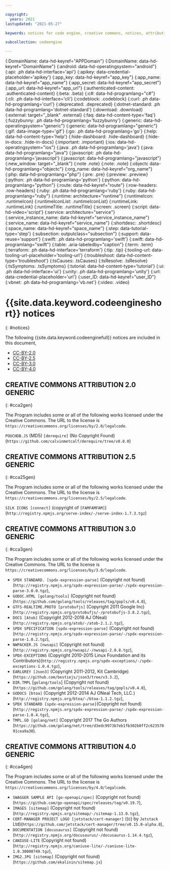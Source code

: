 ```yaml
---

copyright:
  years: 2021
lastupdated: "2021-05-27"

keywords: notices for code engine, creative commons, notices, attributions, license

subcollection: codeengine

---
```


{:DomainName: data-hd-keyref="APPDomain"}
{:DomainName: data-hd-keyref="DomainName"}
{:android: data-hd-operatingsystem="android"}
{:api: .ph data-hd-interface='api'}
{:apikey: data-credential-placeholder='apikey'}
{:app_key: data-hd-keyref="app_key"}
{:app_name: data-hd-keyref="app_name"}
{:app_secret: data-hd-keyref="app_secret"}
{:app_url: data-hd-keyref="app_url"}
{:authenticated-content: .authenticated-content}
{:beta: .beta}
{:c#: data-hd-programlang="c#"}
{:cli: .ph data-hd-interface='cli'}
{:codeblock: .codeblock}
{:curl: .ph data-hd-programlang='curl'}
{:deprecated: .deprecated}
{:dotnet-standard: .ph data-hd-programlang='dotnet-standard'}
{:download: .download}
{:external: target="_blank" .external}
{:faq: data-hd-content-type='faq'}
{:fuzzybunny: .ph data-hd-programlang='fuzzybunny'}
{:generic: data-hd-operatingsystem="generic"}
{:generic: data-hd-programlang="generic"}
{:gif: data-image-type='gif'}
{:go: .ph data-hd-programlang='go'}
{:help: data-hd-content-type='help'}
{:hide-dashboard: .hide-dashboard}
{:hide-in-docs: .hide-in-docs}
{:important: .important}
{:ios: data-hd-operatingsystem="ios"}
{:java: .ph data-hd-programlang='java'}
{:java: data-hd-programlang="java"}
{:javascript: .ph data-hd-programlang='javascript'}
{:javascript: data-hd-programlang="javascript"}
{:new_window: target="_blank"}
{:note .note}
{:note: .note}
{:objectc data-hd-programlang="objectc"}
{:org_name: data-hd-keyref="org_name"}
{:php: data-hd-programlang="php"}
{:pre: .pre}
{:preview: .preview}
{:python: .ph data-hd-programlang='python'}
{:python: data-hd-programlang="python"}
{:route: data-hd-keyref="route"}
{:row-headers: .row-headers}
{:ruby: .ph data-hd-programlang='ruby'}
{:ruby: data-hd-programlang="ruby"}
{:runtime: architecture="runtime"}
{:runtimeIcon: .runtimeIcon}
{:runtimeIconList: .runtimeIconList}
{:runtimeLink: .runtimeLink}
{:runtimeTitle: .runtimeTitle}
{:screen: .screen}
{:script: data-hd-video='script'}
{:service: architecture="service"}
{:service_instance_name: data-hd-keyref="service_instance_name"}
{:service_name: data-hd-keyref="service_name"}
{:shortdesc: .shortdesc}
{:space_name: data-hd-keyref="space_name"}
{:step: data-tutorial-type='step'}
{:subsection: outputclass="subsection"}
{:support: data-reuse='support'}
{:swift: .ph data-hd-programlang='swift'}
{:swift: data-hd-programlang="swift"}
{:table: .aria-labeledby="caption"}
{:term: .term}
{:terraform: .ph data-hd-interface='terraform'}
{:tip: .tip}
{:tooling-url: data-tooling-url-placeholder='tooling-url'}
{:troubleshoot: data-hd-content-type='troubleshoot'}
{:tsCauses: .tsCauses}
{:tsResolve: .tsResolve}
{:tsSymptoms: .tsSymptoms}
{:tutorial: data-hd-content-type='tutorial'}
{:ui: .ph data-hd-interface='ui'}
{:unity: .ph data-hd-programlang='unity'}
{:url: data-credential-placeholder='url'}
{:user_ID: data-hd-keyref="user_ID"}
{:vbnet: .ph data-hd-programlang='vb.net'}
{:video: .video}


# {{site.data.keyword.codeengineshort}} notices
{: #notices}

The following {{site.data.keyword.codeenginefull}} notices are included in this document, 

- [CC-BY-2.0](#cca2gen)
- [CC-BY-2.5](#cca25gen)
- [CC-BY-3.0](#cca3gen)
- [CC-BY-4.0](#cca4gen)

## CREATIVE COMMONS ATTRIBUTION 2.0 GENERIC
{: #cca2gen}

The Program includes some or all of the following works licensed under the Creative Commons.
The URL to the license is `https://creativecommons.org/licenses/by/2.0/legalcode`.

`POUCHDB.JS` (MD5) `[derequire]` (No Copyright Found) (`https://github.com/calvinmetcalf/derequire/tree/v0.8.0`)

## CREATIVE COMMONS ATTRIBUTION 2.5 GENERIC
{: #cca25gen}

The Program includes some or all of the following works licensed under the Creative Commons.
The URL to the license is `https://creativecommons.org/licenses/by/2.5/legalcode`.

`SILK ICONS [connect]` (copyright of `[FAMFAMFAM]`)(`http://registry.npmjs.org/serve-index/-/serve-index-1.7.3.tgz`)

## CREATIVE COMMONS ATTRIBUTION 3.0 GENERIC
{: #cca3gen}

The Program includes some or all of the following works licensed under the Creative Commons.
The URL to the license is `https://creativecommons.org/licenses/by/3.0/legalcode`.

- `SPDX STANDARD. [spdx-expression-parse]` (Copyright not found) (`http://registry.npmjs.org/spdx-expression-parse/-/spdx-expression-parse-3.0.0.tgz`), 
- `GODOC.HTML [golang/tools]` (Copyright not found)(`https://github.com/golang/tools/releases/tag/gopls/v0.4.0`), 
- `GTFS-REALTIME.PROTO [protobufjs]` (Copyright 2011 Google Inc) (`http://registry.npmjs.org/protobufjs/-/protobufjs-3.8.2.tgz`), 
- `DOCS [Atob]` (Copyright 2012-2018 AJ ONeal)(`http://registry.npmjs.org/atob/-/atob-2.1.2.tgz`), 
- `SPDX SPECIFICATION [spdx-expression-parse]` (Copyright not found)(`http://registry.npmjs.org/spdx-expression-parse/-/spdx-expression-parse-1.0.2.tgz`), 
- `NWPACKER.JS [nwsapi]` (Copyright not found)(`http://registry.npmjs.org/nwsapi/-/nwsapi-2.0.8.tgz`), 
- `SPDX-EXCEPTIONS` (Copyright 2010-2015 Linux Foundation and its Contributors)(`http://registry.npmjs.org/spdx-exceptions/-/spdx-exceptions-1.0.4.tgz`),
- `EARLGREY [Json3]` (Copyright 2011-2012, Kit Cambridge)(`https://github.com/bestiejs/json3/tree/v3.3.2`), 
- `DIR.TMPL` [`golang/tools`] (Copyright not found)(`https://github.com/golang/tools/releases/tag/gopls/v0.4.0`),
- `GODOCS [btoa]` (Copyright 2012-2014 AJ ONeal Tech, LLC.)(`http://registry.npmjs.org/btoa/-/btoa-1.1.2.tgz`), 
- `SPDX STANDARD [spdx-expression-parse]`(Copyright not found)(`http://registry.npmjs.org/spdx-expression-parse/-/spdx-expression-parse-1.0.4.tgz`), 
- `TMPL.GO [golang/net]` (Copyright 2017 The Go Authors (`https://github.com/golang/net/tree/d3edc9973b7eb1fb302b0ff2c62357091cea9a30`).

## CREATIVE COMMONS ATTRIBUTION 4.0 GENERIC
{: #cca4gen}

The Program includes some or all of the following works licensed under the Creative Commons.
The URL to the license is `https://creativecommons.org/licenses/by/4.0/legalcode`.

- `SWAGGER SAMPLE API [go-openapi/spec]` (Copyright not found) (`https://github.com/go-openapi/spec/releases/tag/v0.19.7`), 
- `IMAGES [sitemap]` (Copyright not found)(`http://registry.npmjs.org/sitemap/-/sitemap-1.13.0.tgz`), 
- `CERT-MANAGER PROJECT LOGO [jetstack/cert-manager]` ((c) by `Jetstack` Ltd)(`https://github.com/jetstack/cert-manager/tree/v0.15.0-alpha.0`), 
- `DOCUMENTATION [docusaurus]` (Copyright not found)(`http://registry.npmjs.org/docusaurus/-/docusaurus-1.14.4.tgz`), 
- `CANIUSE-LITE` (Copyright not found)(`http://registry.npmjs.org/caniuse-lite/-/caniuse-lite-1.0.30000749.tgz`),
- `IMG2.JPG [sitemap]` (Copyright not found) (`https://github.com/ekalinin/sitemap.js`)
